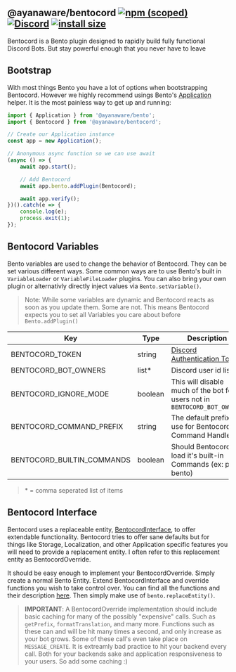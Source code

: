 ## @ayanaware/bentocord [![npm (scoped)](https://img.shields.io/npm/v/@ayanaware/bentocord.svg)](https://www.npmjs.com/package/@ayanaware/bentocord) [![Discord](https://discordapp.com/api/guilds/508903834853310474/embed.png)](https://discord.gg/eaa5pYf) [![install size](https://packagephobia.now.sh/badge?p=@ayanaware/bentocord)](https://packagephobia.now.sh/result?p=@ayanaware/bentocord)
Bentocord is a Bento plugin designed to rapidly build fully functional Discord Bots. But stay powerful enough that you never have to leave

## Bootstrap
With most things Bento you have a lot of options when bootstrapping Bentocord. However we highly recommend usings Bento's [Application]() helper. It is the most painless way to get up and running:
```ts
import { Application } from '@ayanaware/bento';
import { Bentocord } from '@ayanaware/bentocord';

// Create our Application instance
const app = new Application();

// Anonymous async function so we can use await
(async () => {
	await app.start();

	// Add Bentocord
	await app.bento.addPlugin(Bentocord);

	await app.verify();
})().catch(e => {
	console.log(e);
	process.exit(1);
});

```

## Bentocord Variables
Bento variables are used to change the behavior of Bentocord. They can be set various different ways.
Some common ways are to use Bento's built in `VariableLoader` or `VariableFileLoader` plugins.
You can also bring your own plugin or alternativly directly inject values via `Bento.setVariable()`.

>Note: While some variables are dynamic and Bentocord reacts as soon as you update them. Some are not.
This means Bentocord expects you to set all Variables you care about before `Bento.addPlugin()`

Key | Type | Description | Default
--- | --- | --- | ---
BENTOCORD_TOKEN | string | [Discord Authentication Token](https://discord.com/developers/docs/intro#bots-and-apps) | null
BENTOCORD_BOT_OWNERS | list* | Discord user id list | null
BENTOCORD_IGNORE_MODE | boolean | This will disable much of the bot for users not in `BENTOCORD_BOT_OWNERS` | false
BENTOCORD_COMMAND_PREFIX | string | The default prefix to use for Bentocord's Command Handler | bentocord
BENTOCORD_BUILTIN_COMMANDS | boolean | Should Bentocord load it's built-in Commands (ex: ping, bento) | true

>\* = comma seperated list of items


## Bentocord Interface
Bentocord uses a replaceable entity, [BentocordInterface](https://gitlab.com/ayanaware/bentocord/-/blob/master/lib/BentocordInterface.ts), to offer extendable functionality. Bentocord tries to offer sane defaults but for things like Storage, Localization, and other Application specific features you will need to provide a replacement entity. I often refer to this replacement entity as BentocordOverride.


It should be easy enough to implement your BentocordOverride. Simply create a normal Bento Entity. Extend BentocordInterface and override functions you wish to take control over. You can find all the functions and their description [here](https://gitlab.com/ayanaware/bentocord/-/blob/master/lib/BentocordInterface.ts). Then simply make use of `bento.replaceEntity()`.

>**IMPORTANT**: A BentocordOverride implementation should include basic caching for many of the possibly "expensive" calls. Such as `getPrefix`, `formatTranslation`, and many more. Functions such as these can and will be hit many times a second, and only increase as your bot grows. Some of these call's even take place on `MESSAGE_CREATE`. It is extreamly bad practice to hit your backend every call. Both for your backends sake and application responsiveness to your users. So add some caching :)


